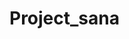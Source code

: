 # Project_sana
<!DOCTYPE html>
<html>
<head>
<title> Projet_sana </title>
</head>
<body>

<p style="background-image: url('background.jpg');"> 

<body marginwidth="50" marginheight="100" topmargin="100" leftmargin="100">
</body>
</html> 

